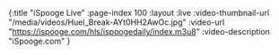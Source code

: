 {:title "iSpooge Live"
 :page-index 100
 :layout :live
 :video-thumbnail-url "/media/videos/Huel_Break-AYt0HH2AwOc.jpg"
 :video-url "https://ispooge.com/hls/ispoogedaily/index.m3u8"
 :video-description "iSpooge.com"
 }
